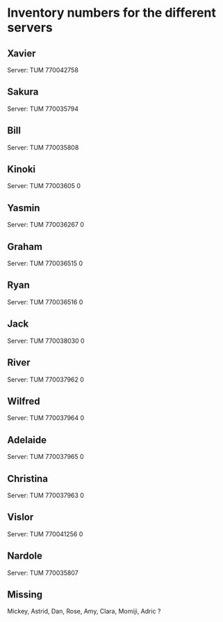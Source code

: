 # Inventory numbers for the different servers

## Xavier
Server: TUM 770042758

## Sakura
Server: TUM 770035794

## Bill
Server: TUM 770035808

## Kinoki
Server: TUM 77003605 0

## Yasmin
Server: TUM 770036267 0

## Graham
Server: TUM 770036515 0

## Ryan
Server: TUM 770036516 0

## Jack
Server: TUM 770038030 0

## River
Server: TUM 770037962 0

## Wilfred
Server: TUM 770037964 0

## Adelaide
Server: TUM 770037965 0

## Christina
Server: TUM 770037963 0

## Vislor
Server: TUM 770041256 0

## Nardole
Server: TUM 770035807

## Missing 
Mickey, Astrid, Dan, Rose, Amy, Clara, Momiji, Adric ?
